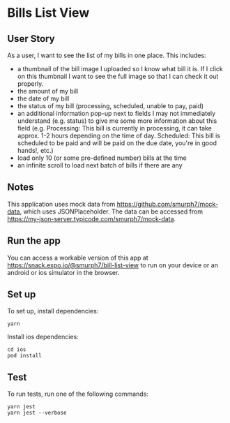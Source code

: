 # Bills List View

## User Story
As a user, I want to see the list of my bills in one place. This includes:
* a thumbnail of the bill image I uploaded so I know what bill it is. If I click on this thumbnail I want to see the full image so that I can check it out properly.
* the amount of my bill
* the date of my bill
* the status of my bill (processing, scheduled, unable to pay, paid)
* an additional information pop-up next to fields I may not immediately understand (e.g. status) to give me some more information about this field (e.g. Processing: This bill is currently in processing, it can take approx. 1-2 hours depending on the time of day. Scheduled: This bill is scheduled to be paid and will be paid on the due date, you're in good hands!, etc.)
* load only 10 (or some pre-defined number) bills at the time
* an infinite scroll to load next batch of bills if there are any

## Notes
This application uses mock data from https://github.com/smurph7/mock-data, which uses JSONPlaceholder. The data can be accessed from https://my-json-server.typicode.com/smurph7/mock-data.

## Run the app

You can access a workable version of this app at https://snack.expo.io/@smurph7/bill-list-view to run on your device or an android or ios simulator in the browser.

## Set up
To set up, install dependencies:
```
yarn
```

Install ios dependencies:
```
cd ios
pod install
```

## Test
To run tests, run one of the following commands:
```
yarn jest
yarn jest --verbose
```